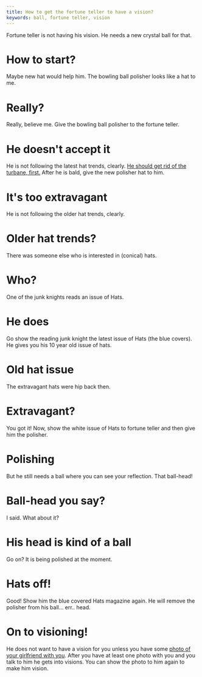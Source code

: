 ```yaml
---
title: How to get the fortune teller to have a vision?
keywords: ball, fortune teller, vision
---
```


Fortune teller is not having his vision. He needs a new crystal ball for that.

# How to start?
Maybe new hat would help him. The bowling ball polisher looks like a hat to me.

# Really?
Really, believe me. Give the bowling ball polisher to the fortune teller.

# He doesn't accept it
He is not following the latest hat trends, clearly. [He should get rid of the turbane, first.](027-turbane.md)
After he is bald, give the new polisher hat to him.

# It's too extravagant
He is not following the older hat trends, clearly.

# Older hat trends?
There was someone else who is interested in (conical) hats.

# Who?
One of the junk knights reads an issue of Hats.

# He does
Go show the reading junk knight the latest issue of Hats (the blue covers). He gives you his 10 year old issue of hats.

# Old hat issue
The extravagant hats were hip back then.

# Extravagant?
You got it! Now, show the white issue of Hats to fortune teller and then give him the polisher.

# Polishing
But he still needs a ball where you can see your reflection. That ball-head!

# Ball-head you say?
I said. What about it?

# His head is kind of a ball
Go on? It is being polished at the moment.

# Hats off!
Good! Show him the blue covered Hats magazine again. He will remove the polisher from his ball... err.. head.

# On to visioning!
He does not want to have a vision for you unless you have some [photo of your girlfriend with you](025-mock-goal.md).
After you have at least one photo with you and you talk to him he gets into visions. You can show the photo to him again to make him vision.

